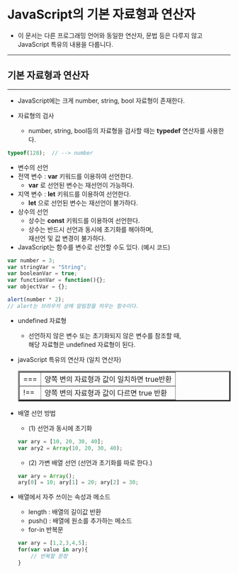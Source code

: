 JavaScript의 기본 자료형과 연산자
======

* 이 문서는 다른 프로그래밍 언어와 동일한 연산자, 문법 등은 다루지 않고   
  JavaScript 특유의 내용을 다룹니다.
<hr/>
<h2>기본 자료형과 연산자</h2>
<hr/>

* JavaScript에는 크게 number, string, bool 자료형이 존재한다.

* 자료형의 검사
  * number, string, bool등의 자료형을 검사할 때는 __typedef__ 연산자를 사용한다.
```js
typeof(128);  // --> number
```

* 변수의 선언
* 전역 변수 : __var__ 키워드를 이용하여 선언한다.  
  * __var__ 로 선언된 변수는 재선언이 가능하다.
* 지역 변수 : __let__ 키워드를 이용하여 선언한다.
  * __let__ 으로 선언된 변수는 재선언이 불가하다.
* 상수의 선언
  * 상수는 __const__ 키워드를 이용하여 선언한다.
  * 상수는 반드시 선언과 동시에 초기화를 해야하며,   
    재선언 및 값 변경이 불가하다.
* JavaScript는 함수를 변수로 선언할 수도 있다.
  (예시 코드)
```js
var number = 3;
var stringVar = "String";
var booleanVar = true;
var functionVar = function(){};
var objectVar = {};

alert(number * 2);
// alert는 브라우저 상에 알림창을 띄우는 함수이다.
```

* undefined 자료형
  * 선언하지 않은 변수 또는 초기화되지 않은 변수를 참조할 때,   
    해당 자료형은 undefined 자료형이 된다.

* javaScript 특유의 연산자 (일치 연산자)
  <table border="3">
    <tr>
        <td>===</td>
        <td>양쪽 변의 자료형과 값이 일치하면 true반환</td>
    </tr>
    <tr>
        <td>!==</td>
        <td>양쪽 변의 자료형과 값이 다르면 true 반환</td>
    </tr>
  </table>

* 배열 선언 방법
  * (1) 선언과 동시에 초기화
  ```js
  var ary = [10, 20, 30, 40];
  var ary2 = Array(10, 20, 30, 40);
  ```
  * (2) 가변 배열 선언 (선언과 초기화를 따로 한다.)
  ```js
  var ary = Array();
  ary[0] = 10; ary[1] = 20; ary[2] = 30;
  ```

* 배열에서 자주 쓰이는 속성과 메소드
  * length : 배열의 길이값 반환
  * push() : 배열에 원소를 추가하는 메소드
  * for-in 반복문
  ```js
  var ary = [1,2,3,4,5];
  for(var value in ary){
      // 반복할 문장
  }
  ```

